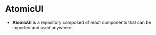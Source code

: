 # AtomicUI

- **AtomicUI** is a repository composed of react components that can be imported and used anywhere.
